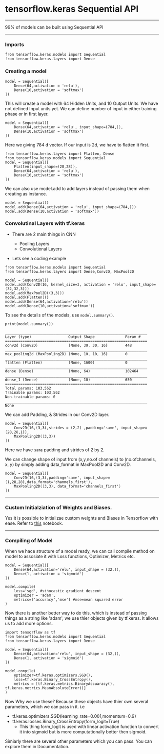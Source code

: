 # tensorflow.keras Sequential API
---
99% of models can be built using Sequential API

---
### Imports
```python3
from tensorflow.keras.models import Sequential
from tensorflow.keras.layers import Dense
```

### Creating a model
```python3
model = Sequential([
    Dense(64,activation = 'relu'),
    Dense(10,activation = 'softmax')
])
```

This will create a model with 64 Hidden Units, and 10 Output Units. We have not defined Input units yet. We can define number of input in either training phase or in first layer. 

```python3
model = Sequential([
    Dense(64,activation = 'relu', input_shape=(784,)),
    Dense(10,activation = 'softmax')
])
```

Here we giving 784 d vector. If our input is 2d, we have to flatten it first.

```python3
from tensorflow.keras.layers import Flatten, Dense
from tensorflow.keras.models import Sequential
model = Sequential([
    Flatten(input_shape=(28,28)),
    Dense(64,activation = 'relu'),
    Dense(10,activation = 'softmax')
])
```

We can also use model.add to add layers instead of passing them when creating as instance.

```python3
model = Sequential()
model.add(Dense(64,activation = 'relu', input_shape=(784,)))
model.add(Dense(10,activation = 'softmax'))
```

### Convolutinal Layers with tf.keras
- There are 2 main things in CNN
    - Pooling Layers
    - Convolutional Layers

- Lets see a coding example

```python3
from tensorflow.keras.models import Sequential
from tensorflow.keras.layers import Dense,Conv2D, MaxPool2D

model = Sequential()
model.add(Conv2D(16, kernel_size=3, activation = 'relu', input_shape=(32,32,3)))
model.add(MaxPool2D((3,3)))
model.add(Flatten())
model.add(Dense(64,activation='relu'))
model.add(Dense(10,activation='softmax'))
```

To see the details of the models, use `model.summary()`.


```python3
print(model.summary())
```

```Model: "sequential"
_________________________________________________________________
Layer (type)                 Output Shape              Param #   
=================================================================
conv2d (Conv2D)              (None, 30, 30, 16)        448       
_________________________________________________________________
max_pooling2d (MaxPooling2D) (None, 10, 10, 16)        0         
_________________________________________________________________
flatten (Flatten)            (None, 1600)              0         
_________________________________________________________________
dense (Dense)                (None, 64)                102464    
_________________________________________________________________
dense_1 (Dense)              (None, 10)                650       
=================================================================
Total params: 103,562
Trainable params: 103,562
Non-trainable params: 0
_________________________________________________________________
None
```

We can add Padding, & Strides in our Conv2D layer.

```python3
model = Sequential([
    Conv2D(16,(3,3),strides = (2,2) ,padding='same', input_shape=(28,28,1)),
    MaxPooling2D((3,3))
])
```
Here we have `same` padding and strides of 2 by 2.

We can change shape of input from (x,y,no.of channels) to (no.ofchannels, x, y) by simply adding data_format in MaxPool2D and Conv2D.

```python3
model = Sequential([
    Conv2D(16,(3,3),padding='same', input_shape=(1,28,28),data_format='channels_first'),
    MaxPooling2D((3,3), data_format='channels_first')
])
```
----

### Custom Initialziation of Weights and Biases.
Yes it is possible to initializae custom weights and Biases in Tensorflow with ease. Refer to [this](TF%20Keras%20Week%201%20Tutorial.ipynb) notebook.

----
### Compiling of Model
When we hace structure of a model ready, we can call compile method on model to assosiate it with Loss functions, Optimizer, Metrics etc.

```python3
model = Sequential([
    Dense(64,activation='relu', input_shape = (32,)),
    Dense(1, activation = 'sigmoid')
])

model.compile(
    loss='sgd', #sthocastic gradient descent
    optimizer = 'adam',
    metrics=['accuracy','mse'] #mse=mean squared error
)
```
Now there is another better way to do this, which is instead of passing things as a string like 'adam', we use thier objects given by tf.keras. It allows us to add more options. 
```python3
import tensorflow as tf
from tensorflow.keras.models import Sequential
from tensorflow.keras.layers import Dense

model = Sequential([
    Dense(64,activation='relu', input_shape = (32,)),
    Dense(1, activation = 'sigmoid')
])

model.compile(
    optimizer=tf.keras.optimizers.SGD(),
    loss=tf.keras.Binary_CrossEntropy(),
    metrics = [tf.keras.metrics.BinaryAccuaracy(), tf.keras.metrics.MeanAbsoluteError()]
)
```

Now Why we use these? Because these objects have thier own several parameters, which we can pass in it.
i.e

- tf.keras.optimizers.SGD(learning_rate=0.001,momentum=0.9)
- tf.keras.losses.Binary_CrossEntropy(form_logit=True)
    - This thing form_logit is used with linear activation function to convert it into sigmoid but is more computationally better then sigmoid.

Simiarly there are several other parameters which you can pass. You can explore them in Documentation.  